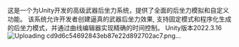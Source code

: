 这是一个为Unity开发的高级武器后坐力系统，提供了全面的后坐力模拟和自定义功能。
该系统允许开发者创建逼真的武器后坐力效果,
支持固定模式和程序化生成的后坐力模式，并通过曲线编辑器实现精确的时间控制。
Unity版本2022.3.16
![Uploading cd9d6c54692843eb87e22d892702ac7.png…]()

